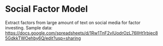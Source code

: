 # Social Factor Model
Extract factors from large amount of text on social media for factor investing. Sample data: https://docs.google.com/spreadsheets/d/1Rw1TnF2vIUodrOzL76llHt1rbjec85GdkkTWOehby6Q/edit?usp=sharing

